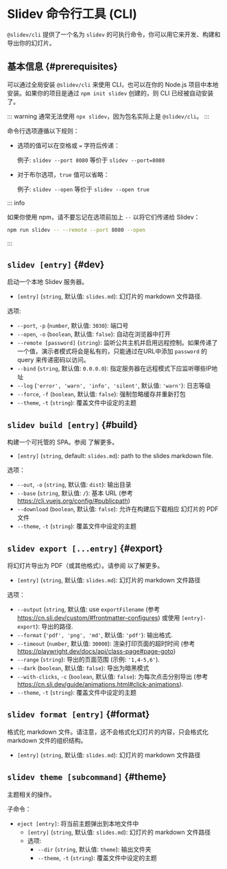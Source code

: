 # Slidev 命令行工具 (CLI)

`@slidev/cli` 提供了一个名为 `slidev` 的可执行命令，你可以用它来开发、构建和导出你的幻灯片。

## 基本信息 {#prerequisites}

可以通过全局安装 `@slidev/cli` 来使用 CLI，也可以在你的 Node.js 项目中本地安装。如果你的项目是通过 `npm init slidev` 创建的，则 CLI 已经被自动安装了。

::: warning
通常无法使用 `npx slidev`，因为包名实际上是 `@slidev/cli`。
:::

命令行选项遵循以下规则：

- 选项的值可以在空格或 `=` 字符后传递：

  例子: `slidev --port 8080` 等价于 `slidev --port=8080`

- 对于布尔选项，`true` 值可以省略：

  例子: `slidev --open` 等价于 `slidev --open true`

::: info

如果你使用 npm，请不要忘记在选项前加上 `--` 以将它们传递给 Slidev：

```bash
npm run slidev -- --remote --port 8080 --open
```

:::

## `slidev [entry]` {#dev}

启动一个本地 Slidev 服务器。

- `[entry]` (`string`, 默认值: `slides.md`): 幻灯片的 markdown 文件路径.

选项:

- `--port`, `-p` (`number`, 默认值: `3030`): 端口号
- `--open`, `-o` (`boolean`, 默认值: `false`): 自动在浏览器中打开
- `--remote [password]` (`string`): 监听公共主机并启用远程控制。如果传递了一个值，演示者模式将会是私有的，只能通过在URL中添加 `password` 的 query 来传递密码以访问。
- `--bind` (`string`, 默认值: `0.0.0.0`): 指定服务器在远程模式下应监听哪些IP地址
- `--log` (`'error', 'warn', 'info', 'silent'`, 默认值: `'warn'`): 日志等级
- `--force`, `-f` (`boolean`, 默认值: `false`): 强制忽略缓存并重新打包
- `--theme`, `-t` (`string`): 覆盖文件中设定的主题

## `slidev build [entry]` {#build}

构建一个可托管的 SPA。参阅 <LinkInline link="guide/hosting" /> 了解更多。

- `[entry]` (`string`, default: `slides.md`): path to the slides markdown file.

选项：

- `--out`, `-o` (`string`, 默认值: `dist`): 输出目录
- `--base` (`string`, 默认值: `/`): 基本 URL (参考 https://cli.vuejs.org/config/#publicpath)
- `--download` (`boolean`, 默认值: `false`): 允许在构建后下载相应 幻灯片的 PDF 文件
- `--theme`, `-t` (`string`): 覆盖文件中设定的主题

## `slidev export [...entry]` {#export}

将幻灯片导出为 PDF（或其他格式）。请参阅 <LinkInline link="guide/exporting" /> 以了解更多。

- `[entry]` (`string`, 默认值: `slides.md`): 幻灯片的 markdown 文件路径

选项：

- `--output` (`string`, 默认值: use `exportFilename` (参考 https://cn.sli.dev/custom/#frontmatter-configures) 或使用 `[entry]-export`): 导出的路径.
- `--format` (`'pdf', 'png', 'md'`, 默认值: `'pdf'`): 输出格式.
- `--timeout` (`number`, 默认值: `30000`): 渲染打印页面的超时时间 (参考 https://playwright.dev/docs/api/class-page#page-goto)
- `--range` (`string`): 导出的页面范围 (示例: `'1,4-5,6'`).
- `--dark` (`boolean`, 默认值: `false`): 导出为暗黑模式
- `--with-clicks`, `-c` (`boolean`, 默认值: `false`): 为每次点击分别导出 (参考 https://cn.sli.dev/guide/animations.html#click-animations).
- `--theme`, `-t` (`string`): 覆盖文件中设定的主题

## `slidev format [entry]` {#format}

格式化 markdown 文件。请注意，这不会格式化幻灯片的内容，只会格式化 markdown 文件的组织结构。

- `[entry]` (`string`, 默认值: `slides.md`): 幻灯片的 markdown 文件路径

## `slidev theme [subcommand]` {#theme}

主题相关的操作。

子命令：

- `eject [entry]`: 将当前主题弹出到本地文件中
  - `[entry]` (`string`, 默认值: `slides.md`): 幻灯片的 markdown 文件路径
  - 选项:
    - `--dir` (`string`, 默认值: `theme`): 输出文件夹
    - `--theme`, `-t` (`string`): 覆盖文件中设定的主题
